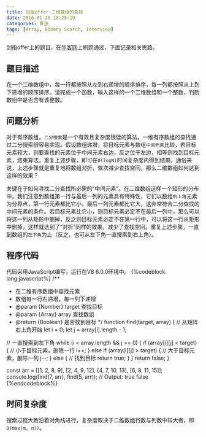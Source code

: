 ```yaml
---
title: 剑指offer-二维数组的查找
date: 2016-01-20 18:23:19
categories: 算法
tags: [Array, Binary Search, Interview]
---
```

剑指offer上的题目，在[牛客网](https://www.nowcoder.com/)上刷题通过，下面记录相关思路。

## 题目描述
在一个二维数组中，每一行都按照从左到右递增的顺序排序，每一列都按照从上到下递增的顺序排序。请完成一个函数，输入这样的一个二维数组和一个整数，判断数组中是否含有该整数。

## 问题分析
对于有序数组，`二分搜索`是一个有效且复杂度很低的算法，一维有序数组的查找通过二分搜索很容易实现。假设数组递增，将目标元素与数组`中间元素`比较，若目标元素较大，则要查找的元素位于中间元素右边，反之位于左边，相等则找到目标元素，结束算法。重复上述步骤，即可在`O(logN)`时间复杂度内得到结果。通俗来说，上述步骤就是重复地将数组对折，依次减少查找空间，那么二维数组如何达到这样的效果？
<!--more-->
关键在于如何寻找二分查找所必需的“中间元素”。在二维数组这样一个矩形的分布中，我们注意到数组第一行与最后一列的元素具有特殊性，它们以数组`右上角`元素为分界点，第一行元素都比它小，最后一列元素都比它大，这非常符合二分查找的中间元素的条件。若目标元素比它小，则目标元素必定不在最后一列中，那么可以将这一列从矩形中删掉，反之则目标元素必定不在第一行中，可以将这一行从矩形中删掉，这样就达到了“对折”同样的效果，减少了查找空间。重复上述步骤，一直到数组的`左下角`为止（反之，也可从左下角一直搜索到右上角）。

## 程序代码
代码采用JavaScript编写，运行在V8 6.0.0环境中。
{%codeblock lang:javascript%}
/**
 * 在二维有序数组中查找元素
 * 数组每一行右递增，每一列下递增
 * @param  {Number}  target 查找目标
 * @param  {Array}   array  查找数组
 * @return {Boolean}        是否找到目标
 */
function find(target, array) {
  // 从矩阵右上角开始
  let i = 0;
  let j = array[i].length - 1;

  // 一直搜索到左下角
  while (i < array.length && j >= 0) {
    if (array[i][j] < target) {
      // 小于目标元素，删除一行
      i++;
    } else if (array[i][j] > target) {
      // 大于目标元素，删除一列
      j--;
    } else {
      // 找到目标
      return true;
    }
  }
  return false;
}

const arr = [[1, 2, 8, 9], [2, 4, 9, 12], [4, 7, 10, 13], [6, 8, 11, 15]];
console.log(find(7, arr), find(5, arr));  // Output: true false
{%endcodeblock%}

## 时间复杂度
搜索过程大致沿着对角线进行，复杂度取决于二维数组行数与列数中较大者，即`O(max(m, n))`。